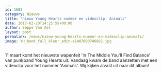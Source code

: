 ```yaml
---
id: 1602
category: Nieuws
title: "nieuw Young Hearts nummer en videoclip: Animals"
date: 2017-02-20T14:25:59+00:00
author: Seppe Van Ael
layout: post
permalink: /news/nieuw-young-hearts-nummer-en-videoclip-animals/
image: YH_band_full_kleur_edit-e1487600746882.jpg
---
```

11 maart komt het nieuwste wapenfeit 'In The Middle You'll Find Balance' van punkband Young Hearts uit. Vandaag kwam de band aanzetten met een videoclip voor het nummer 'Animals'. Wij kijken alvast uit naar dit album!

&nbsp;